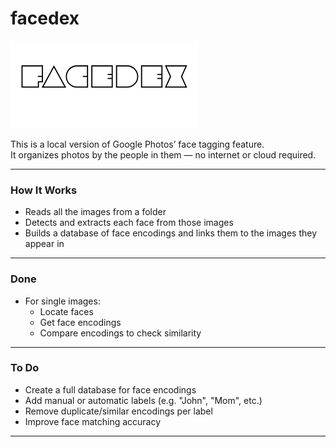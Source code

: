 # facedex
![facedex picture](https://github.com/umangx/facedex/blob/main/facedex.png?raw=true)

This is a local version of Google Photos’ face tagging feature.  
It organizes photos by the people in them — no internet or cloud required.

---

### How It Works

- Reads all the images from a folder
- Detects and extracts each face from those images
- Builds a database of face encodings and links them to the images they appear in

---

### Done

- For single images:
  - Locate faces
  - Get face encodings
  - Compare encodings to check similarity

---

### To Do

- Create a full database for face encodings
- Add manual or automatic labels (e.g. "John", "Mom", etc.)
- Remove duplicate/similar encodings per label
- Improve face matching accuracy

---



